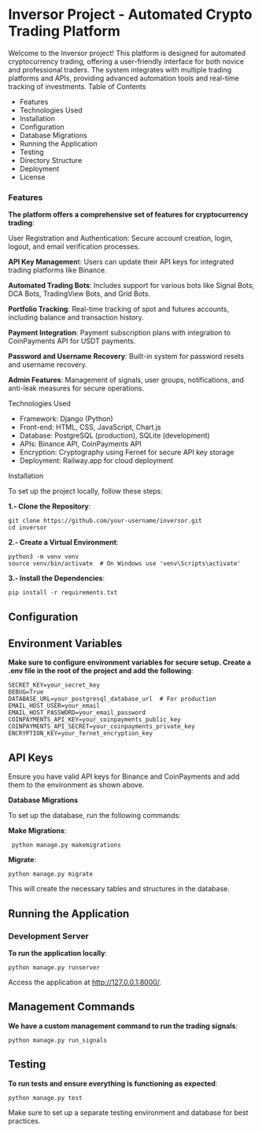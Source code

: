 # Inversor Project - Automated Crypto Trading Platform

Welcome to the Inversor project! This platform is designed for automated cryptocurrency trading, offering a user-friendly interface for both novice and professional traders. The system integrates with multiple trading platforms and APIs, providing advanced automation tools and real-time tracking of investments.
Table of Contents

 - Features
 - Technologies Used
 - Installation
 - Configuration
 - Database Migrations
 - Running the Application
 - Testing
 - Directory Structure
 - Deployment
 - License

### Features

**The platform offers a comprehensive set of features for cryptocurrency trading**:

User Registration and Authentication: Secure account creation, login, logout, and email verification processes.

**API Key Managemen**t: Users can update their API keys for integrated trading platforms like Binance.

**Automated Trading Bots**: Includes support for various bots like Signal Bots, DCA Bots, TradingView Bots, and Grid Bots.

**Portfolio Tracking**: Real-time tracking of spot and futures accounts, including balance and transaction history.

**Payment Integration**: Payment subscription plans with integration to CoinPayments API for USDT payments.

**Password and Username Recovery**: Built-in system for password resets and username recovery.

**Admin Features**: Management of signals, user groups, notifications, and anti-leak measures for secure operations.

Technologies Used

 - Framework: Django (Python)
 - Front-end: HTML, CSS, JavaScript, Chart.js
 - Database: PostgreSQL (production), SQLite (development)
 - APIs: Binance API, CoinPayments API
 - Encryption: Cryptography using Fernet for secure API key storage
 - Deployment: Railway.app for cloud deployment

Installation

To set up the project locally, follow these steps:

**1.- Clone the Repository**:

    git clone https://github.com/your-username/inversor.git 
    cd inversor

**2.- Create a Virtual Environment**:

    python3 -m venv venv
    source venv/bin/activate  # On Windows use 'venv\Scripts\activate'

**3.- Install the Dependencies**:
    
    pip install -r requirements.txt


## Configuration
## Environment Variables

**Make sure to configure environment variables for secure setup. Create a .env file in the root of the project and add the following**:

    SECRET_KEY=your_secret_key
    DEBUG=True
    DATABASE_URL=your_postgresql_database_url  # For production
    EMAIL_HOST_USER=your_email
    EMAIL_HOST_PASSWORD=your_email_password
    COINPAYMENTS_API_KEY=your_coinpayments_public_key
    COINPAYMENTS_API_SECRET=your_coinpayments_private_key
    ENCRYPTION_KEY=your_fernet_encryption_key

## API Keys

Ensure you have valid API keys for Binance and CoinPayments and add them to the environment as shown above.

**Database Migrations**

To set up the database, run the following commands:

**Make Migrations**:
     
     python manage.py makemigrations

**Migrate**:

    python manage.py migrate

This will create the necessary tables and structures in the database.

## Running the Application
### Development Server

**To run the application locally**:

    python manage.py runserver

Access the application at http://127.0.0.1:8000/.

## Management Commands

**We have a custom management command to run the trading signals**:

    python manage.py run_signals


## Testing

**To run tests and ensure everything is functioning as expected**:

    python manage.py test

Make sure to set up a separate testing environment and database for best practices.